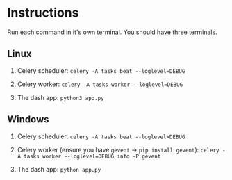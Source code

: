 # Instructions

Run each command in it's own terminal. You should have three terminals.

## Linux
1. Celery scheduler:
`celery -A tasks beat --loglevel=DEBUG`

2. Celery worker:
`celery -A tasks worker --loglevel=DEBUG`

3. The dash app:
`python3 app.py`

## Windows
1. Celery scheduler:
`celery -A tasks beat --loglevel=DEBUG`

2. Celery worker (ensure you have `gevent` -> `pip install gevent`):
`celery -A tasks worker --loglevel=DEBUG info -P gevent`

3. The dash app:
`python app.py`